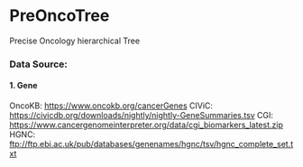 # PreOncoTree
Precise Oncology hierarchical Tree


### Data Source:
#### 1. Gene
OncoKB: https://www.oncokb.org/cancerGenes
CIViC: https://civicdb.org/downloads/nightly/nightly-GeneSummaries.tsv
CGI: https://www.cancergenomeinterpreter.org/data/cgi_biomarkers_latest.zip
HGNC: ftp://ftp.ebi.ac.uk/pub/databases/genenames/hgnc/tsv/hgnc_complete_set.txt

